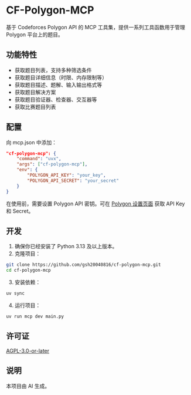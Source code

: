 # CF-Polygon-MCP

基于 Codeforces Polygon API 的 MCP 工具集，提供一系列工具函数用于管理 Polygon 平台上的题目。

## 功能特性

- 获取题目列表，支持多种筛选条件
- 获取题目详细信息（时限、内存限制等）
- 获取题目描述、题解、输入输出格式等
- 获取题目解决方案
- 获取题目验证器、检查器、交互器等
- 获取比赛题目列表

## 配置

向 mcp.json 中添加：
```json
"cf-polygon-mcp": {
	"command": "uvx",
	"args": ["cf-polygon-mcp"],
	"env": {
		"POLYGON_API_KEY": "your_key",
		"POLYGON_API_SECRET": "your_secret"
	}
}
```

在使用前，需要设置 Polygon API 密钥。可在 [Polygon 设置页面](https://polygon.codeforces.com/settings) 获取 API Key 和 Secret。

## 开发

1. 确保你已经安装了 Python 3.13 及以上版本。
2. 克隆项目：
```bash
git clone https://github.com/gsh20040816/cf-polygon-mcp.git
cd cf-polygon-mcp
```

3. 安装依赖：
```bash
uv sync
```

4. 运行项目：
```bash
uv run mcp dev main.py
```
## 许可证

[AGPL-3.0-or-later](LICENSE)

## 说明

本项目由 AI 生成。
